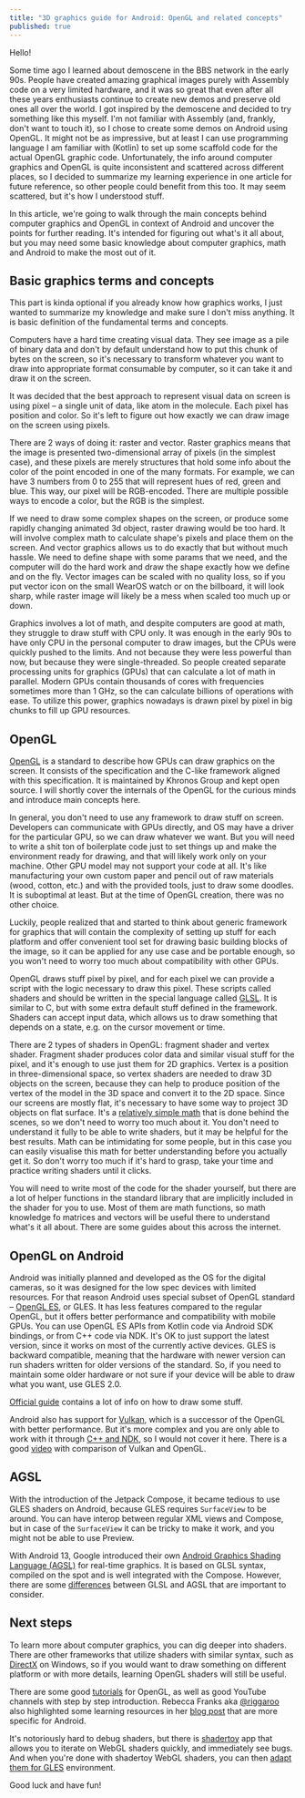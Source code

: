 ```yaml
---
title: "3D graphics guide for Android: OpenGL and related concepts"
published: true
---
```


Hello!

Some time ago I learned about demoscene in the BBS network in the early 90s. People have created amazing graphical images purely with Assembly code on a very limited hardware, and it was so great that even after all these years enthusiasts continue to create new demos and preserve old ones all over the world. I got inspired by the demoscene and decided to try something like this myself. I'm not familiar with Assembly (and, frankly, don't want to touch it), so I chose to create some demos on Android using OpenGL. It might not be as impressive, but at least I can use programming language I am familiar with (Kotlin) to set up some scaffold code for the actual OpenGL graphic code. Unfortunately, the info around computer graphics and OpenGL is quite inconsistent and scattered across different places, so I decided to summarize my learning experience in one article for future reference, so other people could benefit from this too. It may seem scattered, but it's how I understood stuff.

In this article, we're going to walk through the main concepts behind computer graphics and OpenGL in context of Android and uncover the points for further reading. It's intended for figuring out what's it all about, but you may need some basic knowledge about computer graphics, math and Android to make the most out of it.

## Basic graphics terms and concepts

This part is kinda optional if you already know how graphics works, I just wanted to summarize my knowledge and make sure I don't miss anything. It is basic definition of the fundamental terms and concepts.

Computers have a hard time creating visual data. They see image as a pile of binary data and don't by default understand how to put this chunk of bytes on the screen, so it's necessary to transform whatever you want to draw into appropriate format consumable by computer, so it can take it and draw it on the screen.

It was decided that the best approach to represent visual data on screen is using pixel – a single unit of data, like atom in the molecule. Each pixel has position and color. So it's left to figure out how exactly we can draw image on the screen using pixels.

There are 2 ways of doing it: raster and vector. Raster graphics means that the image is presented two-dimensional array of pixels (in the simplest case), and these pixels are merely structures that hold some info about the color of the point encoded in one of the many formats. For example, we can have 3 numbers from 0 to 255 that will represent hues of red, green and blue. This way, our pixel will be RGB-encoded. There are multiple possible ways to encode a color, but the RGB is the simplest.

If we need to draw some complex shapes on the screen, or produce some rapidly changing animated 3d object, raster drawing would be too hard. It will involve complex math to calculate shape's pixels and place them on the screen. And vector graphics allows us to do exactly that but without much hassle. We need to define shape with some params that we need, and the computer will do the hard work and draw the shape exactly how we define and on the fly. Vector images can be scaled with no quality loss, so if you put vector icon on the small WearOS watch or on the billboard, it will look sharp, while raster image will likely be a mess when scaled too much up or down.

Graphics involves a lot of math, and despite computers are good at math, they struggle to draw stuff with CPU only. It was enough in the early 90s to have only CPU in the personal computer to draw images, but the CPUs were quickly pushed to the limits. And not because they were less powerful than now, but because they were single-threaded. So people created separate processing units for graphics (GPUs) that can calculate a lot of math in parallel. Modern GPUs contain thousands of cores with frequencies sometimes more than 1 GHz, so the can calculate billions of operations with ease. To utilize this power, graphics nowadays is drawn pixel by pixel in big chunks to fill up GPU resources.

## OpenGL

[OpenGL](https://www.opengl.org/) is a standard to describe how GPUs can draw graphics on the screen. It consists of the specification and the C-like framework aligned with this specification. It is maintained by Khronos Group and kept open source. I will shortly cover the internals of the OpenGL for the curious minds and introduce main concepts here.

In general, you don't need to use any framework to draw stuff on screen. Developers can communicate with GPUs directly, and OS may have a driver for the particular GPU, so we can draw whatever we want. But you will need to write a shit ton of boilerplate code just to set things up and make the environment ready for drawing, and that will likely work only on your machine. Other GPU model may not support your code at all. It's like manufacturing your own custom paper and pencil out of raw materials (wood, cotton, etc.) and with the provided tools, just to draw some doodles. It is suboptimal at least. But at the time of OpenGL creation, there was no other choice.

Luckily, people realized that and started to think about generic framework for graphics that will contain the complexity of setting up stuff for each platform and offer convenient tool set for drawing basic building blocks of the image, so it can be applied for any use case and be portable enough, so you won't need to worry too much about compatibility with other GPUs.

OpenGL draws stuff pixel by pixel, and for each pixel we can provide a script with the logic necessary to draw this pixel. These scripts called shaders and should be written in the special language called [GLSL](https://en.wikipedia.org/wiki/OpenGL_Shading_Language). It is similar to C, but with some extra default stuff defined in the framework. Shaders can accept input data, which allows us to draw something that depends on a state, e.g. on the cursor movement or time.

There are 2 types of shaders in OpenGL: fragment shader and vertex shader. Fragment shader produces color data and similar visual stuff for the pixel, and it's enough to use just them for 2D graphics. Vertex is a position in three-dimensional space, so vertex shaders are needed to draw 3D objects on the screen, because they can help to produce position of the vertex of the model in the 3D space and convert it to the 2D space. Since our screens are mostly flat, it's necessary to have some way to project 3D objects on flat surface. It's a [relatively simple math](https://learnopengl.com/Getting-started/Transformations) that is done behind the scenes, so we don't need to worry too much about it. You don't need to understand it fully to be able to write shaders, but it may be helpful for the best results. Math can be intimidating for some people, but in this case you can easily visualise this math for better understanding before you actually get it. So don't worry too much if it's hard to grasp, take your time and practice writing shaders until it clicks.

You will need to write most of the code for the shader yourself, but there are a lot of helper functions in the standard library that are implicitly included in the shader for you to use. Most of them are math functions, so math knowledge fo matrices and vectors will be useful there to understand what's it all about. There are some guides about this across the internet.

## OpenGL on Android

Android was initially planned and developed as the OS for the digital cameras, so it was designed for the low spec devices with limited resources. For that reason Android uses special subset of OpenGL standard – [OpenGL ES](https://developer.android.com/develop/ui/views/graphics/opengl/about-opengl), or GLES. It has less features compared to the regular OpenGL, but it offers better performance and compatibility with mobile GPUs. You can use OpenGL ES APIs from Kotlin code via Android SDK bindings, or from C++ code via NDK. It's OK to just support the latest version, since it works on most of the currently active devices. GLES is backward compatible, meaning that the hardware with newer version can run shaders written for older versions of the standard. So, if you need to maintain some older hardware or not sure if your device will be able to draw what you want, use GLES 2.0.

[Official guide](https://developer.android.com/develop/ui/views/graphics/opengl) contains a lot of info on how to draw some stuff.

Android also has support for [Vulkan](https://vulkan.org/), which is a successor of the OpenGL with better performance. But it's more complex and you are only able to work with it through [C++ and NDK](https://developer.android.com/ndk/guides/graphics/getting-started), so I would not cover it here. There is a good [video](https://youtu.be/C7OjI7CpjLw) with comparison of Vulkan and OpenGL.

## AGSL

With the introduction of the Jetpack Compose, it became tedious to use GLES shaders on Android, because GLES requires `SurfaceView` to be around. You can have interop between regular XML views and Compose, but in case of the `SurfaceView` it can be tricky to make it work, and you might not be able to use Preview.

With Android 13, Google introduced their own [Android Graphics Shading Language (AGSL)](https://developer.android.com/develop/ui/views/graphics/agsl) for real-time graphics. It is based on GLSL syntax, compiled on the spot and is well integrated with the Compose. However, there are some [differences](https://developer.android.com/develop/ui/views/graphics/agsl/agsl-vs-glsl) between GLSL and AGSL that are important to consider.

## Next steps

To learn more about computer graphics, you can dig deeper into shaders. There are other frameworks that utilize shaders with similar syntax, such as [DirectX](https://devblogs.microsoft.com/directx/landing-page/) on Windows, so if you would want to draw something on different platform or with more details, learning OpenGL shaders will still be useful.

There are some good [tutorials](https://learnopengl.com) for OpenGL, as well as good YouTube channels with step by step introduction. Rebecca Franks aka [@riggaroo](https://androiddev.social/@riggaroo) also highlighted some learning resources in her [blog post](https://riggaroo.dev/resources-for-learning-opengl-an-android-developers-guide/) that are more specific for Android.

It's notoriously hard to debug shaders, but there is [shadertoy](https://www.shadertoy.com/) app that allows you to iterate on WebGL shaders quickly, and immediately see bugs. And when you're done with shadertoy WebGL shaders, you can then [adapt them for GLES](https://stackoverflow.com/a/19646667/4606884) environment.

Good luck and have fun!
